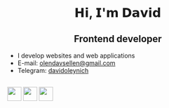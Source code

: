 <h1 align="center">𝗛𝗶, 𝗜'𝗺 𝗗𝗮𝘃𝗶𝗱</h1>

<h2 align="center">Frontend developer</h2>

- I develop websites and web applications
- E-mail: <olendavsellen@gmail.com>
- Telegram: <a href="https://t.me/davidoleynich">davidoleynich</a> 

<h2></h2>
<div>
   <img src="https://img.shields.io/badge/html5-%23E34F26.svg?style=for-the-badge&logo=html5&logoColor=white" height="32"/>
   <img src="https://img.shields.io/badge/css-blue?style=for-the-badge&logo=css3&logoColor=white" height="32"/>
   <img src="https://img.shields.io/badge/JavaScript-323330?style=for-the-badge&logo=javascript&logoColor=F7DF1E" height="32"/>
</div>

